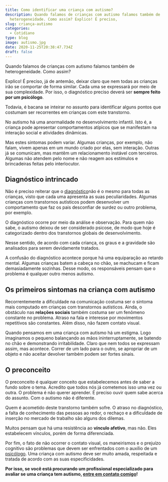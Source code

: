 ```yaml
---
title: Como identificar uma criança com autismo?
description: Quando falamos de crianças com autismo falamos também de
  heterogeneidade. Como assim? Explico! É preciso,
slug: criança-autismo
categories:
  - Cotidiano
type: blog
image: autismo.jpg
date: 2020-11-25T20:38:47.734Z
draft: false
---
```


Quando falamos de crianças com autismo falamos também de heterogeneidade. Como assim?

Explico! É preciso, já de antemão, deixar claro que nem todas as crianças irão se comportar de forma similar. Cada uma se expressará por meio de sua complexidade. Por isso, o diagnóstico preciso deverá ser **sempre feito por um psicólogo**.

Todavia, é bacana se inteirar no assunto para identificar alguns pontos que costumam ser recorrentes em crianças com este transtorno.

No autismo há uma anormalidade no desenvolvimento infantil. Isto é, a criança pode apresentar comportamentos atípicos que se manifestam na interação social e atividades dinâmicas.

Mas estes sintomas podem variar. Algumas crianças, por exemplo, não falam, vivem apenas em um mundo criado por elas, sem interação. Outras já se comunicam, mas mantêm um relacionamento instável com terceiros. Algumas não atendem pelo nome e não reagem aos estímulos e brincadeiras feitas pelo interlocutor.

## Diagnóstico intrincado

Não é preciso reiterar que o [diagnóstico](https://yuribusin.com.br/sinais-que-seu-filho-precisa-de-um-psicologo/)não é o mesmo para todas as crianças, visto que cada uma apresenta as suas peculiaridades. Algumas crianças com transtornos autísticos podem desenvolver um comportamento que faz os pais desconfiar de surdez ou outro problema, por exemplo.

O diagnóstico ocorre por meio da análise e observação. Para quem não sabe, o autismo deixou de ser considerado psicose, de modo que hoje é categorizado dentro dos transtornos globais de desenvolvimento.

Nesse sentido, de acordo com cada criança, os graus e a gravidade são analisados para serem devidamente tratados.

A confusão do diagnóstico acontece porque há uma equiparação ao retardo mental. Algumas crianças batem a cabeça no chão, se machucam e ficam demasiadamente sozinhas. Desse modo, os responsáveis pensam que o problema é qualquer outro menos autismo.

## Os primeiros sintomas na criança com autismo

Recorrentemente a dificuldade na comunicação costuma ser o sintoma mais computado em crianças com transtornos autísticos. Ainda, o obstáculo nas **relações sociais** também costuma ser um fenômeno constante no problema. Atraso na fala e interesse por movimentos repetitivos são constantes. Além disso, não fazem contato visual.

Quando pensamos em uma criança com autismo há um estigma. Logo imaginamos o pequeno balançando as mãos ininterruptamente, se batendo no chão e demonstrando irritabilidade. Claro que nem todos se expressam assim, mas acontece. Correr de um lado para o outro, se apropriar de um objeto e não aceitar devolver também podem ser fortes sinais.

## O preconceito

O preconceito é qualquer conceito que estabelecemos antes de saber a fundo sobre o tema. Acredito que todos nós já cometemos isso uma vez ou outra. O problema é não querer aprender. É preciso ouvir quem sabe acerca do assunto. Com o autismo não é diferente.

Quem é acometido deste transtorno também sofre. O atraso no diagnóstico, a falta de conhecimento das pessoas ao redor, o rechaço e a dificuldade de inserção no mercado de trabalho são alguns dos dilemas.

Muitos pensam que há uma resistência ao **vínculo afetivo**, mas não. Eles estabelecem vínculos, porém de forma diferenciada.

Por fim, o fato de não ocorrer o contato visual, os maneirismos e o prejuízo cognitivo são problemas que devem ser enfrentados com o auxílio de um [psicólogo](https://yuribusin.com.br/pra-que-serve-um-psicologo-clinico/). Uma criança com autismo deve ser muito amada, respeitada e tratada de acordo com as suas especificidades.

**Por isso, se você está procurando um profissional especializado para avaliar se uma criança tem autismo, [entre em contato comigo](https://yuribusin.com.br/contato/)!**
